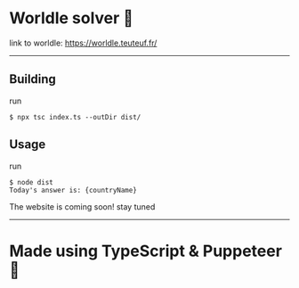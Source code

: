 # Worldle solver 🚩

link to worldle: https://worldle.teuteuf.fr/
***

## Building
run
```
$ npx tsc index.ts --outDir dist/
```

## Usage
run
```
$ node dist
Today's answer is: {countryName}
```

The website is coming soon! stay tuned
***

# Made using TypeScript & Puppeteer 💖
